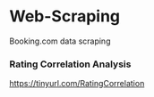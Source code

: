 # Web-Scraping
Booking.com data scraping

### Rating Correlation Analysis
https://tinyurl.com/RatingCorrelation
